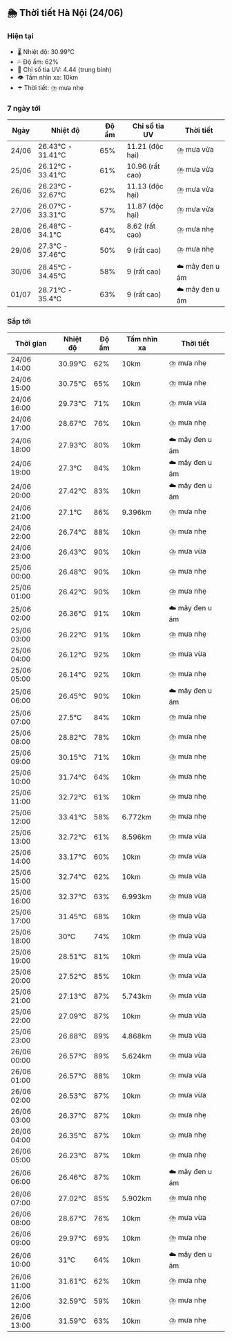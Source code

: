 ## 🌦️ Thời tiết Hà Nội (24/06)

### Hiện tại

- 🌡️ Nhiệt độ: 30.99℃
- 💦 Độ ẩm: 62%
- 🌟 Chỉ số tia UV: 4.44 (trung bình)
- 👁️ Tầm nhìn xa: 10km
- ☂️ Thời tiết: ⛈️ mưa nhẹ

### 7 ngày tới

| Ngày | Nhiệt độ | Độ ẩm | Chỉ số tia UV | Thời tiết |
| --- | --- | --- | --- | --- |
| 24/06 | 26.43℃ - 31.41℃ | 65% | 11.21 (độc hại) | ⛈️ mưa vừa |
| 25/06 | 26.12℃ - 33.41℃ | 61% | 10.96 (rất cao) | ⛈️ mưa vừa |
| 26/06 | 26.23℃ - 32.67℃ | 62% | 11.13 (độc hại) | ⛈️ mưa vừa |
| 27/06 | 26.07℃ - 33.31℃ | 57% | 11.87 (độc hại) | ⛈️ mưa vừa |
| 28/06 | 26.48℃ - 34.1℃ | 64% | 8.62 (rất cao) | ⛈️ mưa nhẹ |
| 29/06 | 27.3℃ - 37.46℃ | 50% | 9 (rất cao) | ⛈️ mưa nhẹ |
| 30/06 | 28.45℃ - 34.45℃ | 58% | 9 (rất cao) | ☁️ mây đen u ám |
| 01/07 | 28.71℃ - 35.4℃ | 63% | 9 (rất cao) | ☁️ mây đen u ám |

### Sắp tới

| Thời gian | Nhiệt độ | Độ ẩm | Tầm nhìn xa | Thời tiết |
| --- | --- | --- | --- | --- |
| 24/06 14:00 | 30.99℃ | 62% | 10km | ⛈️ mưa nhẹ |
| 24/06 15:00 | 30.75℃ | 65% | 10km | ⛈️ mưa nhẹ |
| 24/06 16:00 | 29.73℃ | 71% | 10km | ⛈️ mưa vừa |
| 24/06 17:00 | 28.67℃ | 76% | 10km | ⛈️ mưa nhẹ |
| 24/06 18:00 | 27.93℃ | 80% | 10km | ☁️ mây đen u ám |
| 24/06 19:00 | 27.3℃ | 84% | 10km | ☁️ mây đen u ám |
| 24/06 20:00 | 27.42℃ | 83% | 10km | ☁️ mây đen u ám |
| 24/06 21:00 | 27.1℃ | 86% | 9.396km | ⛈️ mưa nhẹ |
| 24/06 22:00 | 26.74℃ | 88% | 10km | ⛈️ mưa nhẹ |
| 24/06 23:00 | 26.43℃ | 90% | 10km | ⛈️ mưa vừa |
| 25/06 00:00 | 26.48℃ | 90% | 10km | ⛈️ mưa nhẹ |
| 25/06 01:00 | 26.42℃ | 90% | 10km | ⛈️ mưa nhẹ |
| 25/06 02:00 | 26.36℃ | 91% | 10km | ☁️ mây đen u ám |
| 25/06 03:00 | 26.22℃ | 91% | 10km | ⛈️ mưa nhẹ |
| 25/06 04:00 | 26.12℃ | 92% | 10km | ⛈️ mưa vừa |
| 25/06 05:00 | 26.14℃ | 92% | 10km | ⛈️ mưa nhẹ |
| 25/06 06:00 | 26.45℃ | 90% | 10km | ☁️ mây đen u ám |
| 25/06 07:00 | 27.5℃ | 84% | 10km | ⛈️ mưa nhẹ |
| 25/06 08:00 | 28.82℃ | 78% | 10km | ⛈️ mưa nhẹ |
| 25/06 09:00 | 30.15℃ | 71% | 10km | ⛈️ mưa nhẹ |
| 25/06 10:00 | 31.74℃ | 64% | 10km | ⛈️ mưa nhẹ |
| 25/06 11:00 | 32.72℃ | 61% | 10km | ⛈️ mưa nhẹ |
| 25/06 12:00 | 33.41℃ | 58% | 6.772km | ⛈️ mưa nhẹ |
| 25/06 13:00 | 32.72℃ | 61% | 8.596km | ⛈️ mưa vừa |
| 25/06 14:00 | 33.17℃ | 60% | 10km | ⛈️ mưa vừa |
| 25/06 15:00 | 32.74℃ | 62% | 10km | ⛈️ mưa vừa |
| 25/06 16:00 | 32.37℃ | 63% | 6.993km | ⛈️ mưa vừa |
| 25/06 17:00 | 31.45℃ | 68% | 10km | ⛈️ mưa vừa |
| 25/06 18:00 | 30℃ | 74% | 10km | ⛈️ mưa vừa |
| 25/06 19:00 | 28.51℃ | 81% | 10km | ⛈️ mưa vừa |
| 25/06 20:00 | 27.52℃ | 85% | 10km | ⛈️ mưa vừa |
| 25/06 21:00 | 27.13℃ | 87% | 5.743km | ⛈️ mưa vừa |
| 25/06 22:00 | 27.09℃ | 87% | 10km | ⛈️ mưa vừa |
| 25/06 23:00 | 26.68℃ | 89% | 4.868km | ⛈️ mưa vừa |
| 26/06 00:00 | 26.57℃ | 89% | 5.624km | ⛈️ mưa vừa |
| 26/06 01:00 | 26.57℃ | 88% | 10km | ⛈️ mưa vừa |
| 26/06 02:00 | 26.53℃ | 87% | 10km | ⛈️ mưa vừa |
| 26/06 03:00 | 26.37℃ | 87% | 10km | ⛈️ mưa nhẹ |
| 26/06 04:00 | 26.35℃ | 87% | 10km | ⛈️ mưa nhẹ |
| 26/06 05:00 | 26.23℃ | 87% | 10km | ⛈️ mưa nhẹ |
| 26/06 06:00 | 26.46℃ | 87% | 10km | ☁️ mây đen u ám |
| 26/06 07:00 | 27.02℃ | 85% | 5.902km | ⛈️ mưa nhẹ |
| 26/06 08:00 | 28.67℃ | 76% | 10km | ⛈️ mưa vừa |
| 26/06 09:00 | 29.97℃ | 69% | 10km | ⛈️ mưa nhẹ |
| 26/06 10:00 | 31℃ | 64% | 10km | ☁️ mây đen u ám |
| 26/06 11:00 | 31.61℃ | 62% | 10km | ⛈️ mưa nhẹ |
| 26/06 12:00 | 32.59℃ | 59% | 10km | ⛈️ mưa nhẹ |
| 26/06 13:00 | 31.59℃ | 63% | 10km | ⛈️ mưa nhẹ |

